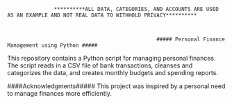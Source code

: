 


                   **********ALL DATA, CATEGORIES, AND ACCOUNTS ARE USED AS AN EXAMPLE AND NOT REAL DATA TO WITHHOLD PRIVACY**********



                                                    ##### Personal Finance Management using Python #####



This repository contains a Python script for managing personal finances. The script reads in a CSV file of bank transactions,
cleanses and categorizes the data, and creates monthly budgets and spending reports.


####Acknowledgments#####
This project was inspired by a personal need to manage finances more efficiently.

